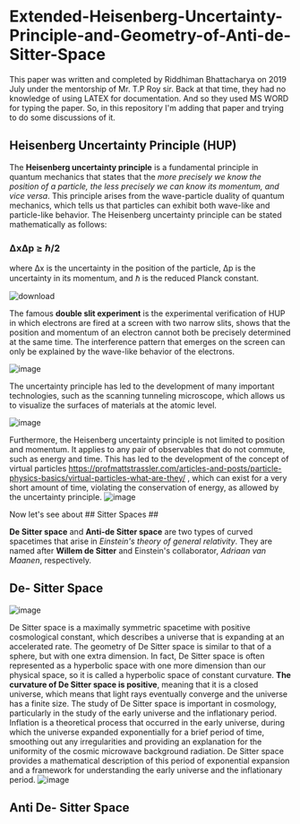# Extended-Heisenberg-Uncertainty-Principle-and-Geometry-of-Anti-de-Sitter-Space #

This paper was written and completed by Riddhiman Bhattacharya on 2019 July under the mentorship of Mr. T.P Roy sir. Back at that time, they had no knowledge of using LATEX for documentation. And so they used MS WORD for typing the paper. So, in this repository I'm adding that paper and trying to do some discussions of it.

## Heisenberg Uncertainty Principle (HUP) ##

The **Heisenberg uncertainty principle** is a fundamental principle in quantum mechanics that states that the *more precisely we know the position of a particle, the less precisely we can know its momentum, and vice versa*. This principle arises from the wave-particle duality of quantum mechanics, which tells us that particles can exhibit both wave-like and particle-like behavior.
The Heisenberg uncertainty principle can be stated mathematically as follows:
### ΔxΔp ≥ ℏ/2
where Δx is the uncertainty in the position of the particle, Δp is the uncertainty in its momentum, and ℏ is the reduced Planck constant.

![download](https://user-images.githubusercontent.com/130882317/235757620-c1600304-0b38-4fda-925d-debc41e021ad.png)

The famous **double slit experiment** is the experimental verification of HUP in which electrons are fired at a screen with two narrow slits, shows that the position and momentum of an electron cannot both be precisely determined at the same time. The interference pattern that emerges on the screen can only be explained by the wave-like behavior of the electrons.

![image](https://user-images.githubusercontent.com/130882317/235758113-92472d59-90ed-4c39-bfe0-4644f5f74565.png)

The uncertainty principle has led to the development of many important technologies, such as the scanning tunneling microscope, which allows us to visualize the surfaces of materials at the atomic level.

![image](https://user-images.githubusercontent.com/130882317/235758551-87edf923-2e5f-4b5a-ac7c-69112669bee3.png)

Furthermore, the Heisenberg uncertainty principle is not limited to position and momentum. It applies to any pair of observables that do not commute, such as energy and time. This has led to the development of the concept of virtual particles https://profmattstrassler.com/articles-and-posts/particle-physics-basics/virtual-particles-what-are-they/ , which can exist for a very short amount of time, violating the conservation of energy, as allowed by the uncertainty principle.
![image](https://user-images.githubusercontent.com/130882317/235759468-53b34113-c593-44dc-9156-b74a5506aacd.png)


Now let's see about ## Sitter Spaces ##

**De Sitter space** and **Anti-de Sitter space** are two types of curved spacetimes that arise in *Einstein's theory of general relativity*. They are named after **Willem de Sitter** and Einstein's collaborator, *Adriaan van Maanen*, respectively.

## De- Sitter Space ##

![image](https://user-images.githubusercontent.com/130882317/235760381-1c10aafb-8de5-4ee9-af5c-e951c6f50bf5.png)

De Sitter space is a maximally symmetric spacetime with positive cosmological constant, which describes a universe that is expanding at an accelerated rate. The geometry of De Sitter space is similar to that of a sphere, but with one extra dimension. In fact, De Sitter space is often represented as a hyperbolic space with one more dimension than our physical space, so it is called a hyperbolic space of constant curvature. **The curvature of De Sitter space is positive**, meaning that it is a closed universe, which means that light rays eventually converge and the universe has a finite size.
The study of De Sitter space is important in cosmology, particularly in the study of the early universe and the inflationary period. Inflation is a theoretical process that occurred in the early universe, during which the universe expanded exponentially for a brief period of time, smoothing out any irregularities and providing an explanation for the uniformity of the cosmic microwave background radiation. De Sitter space provides a mathematical description of this period of exponential expansion and a framework for understanding the early universe and the inflationary period.
![image](https://user-images.githubusercontent.com/130882317/235761004-79f686aa-ee12-4506-93b5-8209095c2afe.png)






## Anti De- Sitter Space ##








